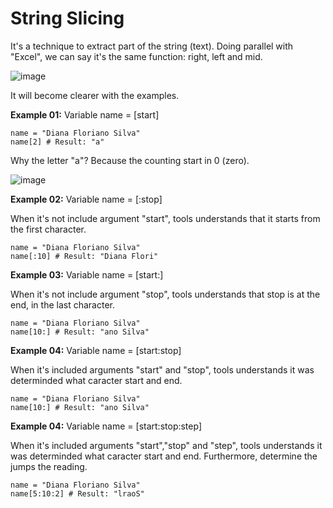 # String Slicing

It's a technique to extract part of the string (text). Doing parallel with "Excel", we can say it's the same function: right, left and mid.

![image](https://github.com/user-attachments/assets/cf15ba09-c427-4ceb-90d3-b59221e8721d)

It will become clearer with the examples.

**Example 01:** Variable name = [start]

```
name = "Diana Floriano Silva"
name[2] # Result: "a"
```
Why the letter "a"? Because the counting start in 0 (zero).

![image](https://github.com/user-attachments/assets/460c3a62-1367-4850-b7a6-d37090c802f6)

**Example 02:** Variable name = [:stop]

When it's not include argument "start", tools understands that it starts from the first character.

```
name = "Diana Floriano Silva"
name[:10] # Result: "Diana Flori"
```

**Example 03:** Variable name = [start:]

When it's not include argument "stop", tools understands that stop is at the end, in the last character.

```
name = "Diana Floriano Silva"
name[10:] # Result: "ano Silva"
```

**Example 04:** Variable name = [start:stop]

When it's included arguments "start" and "stop", tools understands it was determinded what caracter start and end.

```
name = "Diana Floriano Silva"
name[10:] # Result: "ano Silva"
```

**Example 04:** Variable name = [start:stop:step]

When it's included arguments "start","stop" and "step", tools understands it was determinded what caracter start and end. Furthermore, determine the jumps the reading.

```
name = "Diana Floriano Silva"
name[5:10:2] # Result: "lraoS"
```


